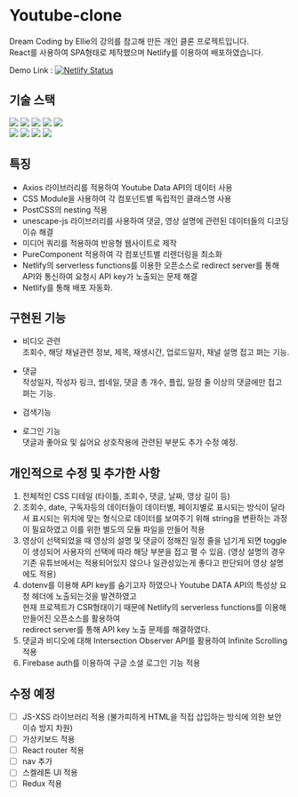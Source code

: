 # Youtube-clone

Dream Coding by Ellie의 강의를 참고해 만든 개인 클론 프로젝트입니다.</br>
React를 사용하여 SPA형태로 제작했으며 Netlify를 이용하여 배포하였습니다.</br>

Demo Link : [![Netlify Status](https://api.netlify.com/api/v1/badges/21afc7b3-a602-4d2c-ab3f-d0f60bb5d11c/deploy-status)](https://crud0626-clone-youtube.netlify.app/)

## 기술 스택

<img src="https://img.shields.io/badge/HTML5-E34F26?style=for-the-badge&logo=html5&logoColor=white" /> <img src="https://img.shields.io/badge/CSS3-1572B6?style=for-the-badge&logo=css3&logoColor=white" /> <img src="https://img.shields.io/badge/JavaScript-323330?style=for-the-badge&logo=javascript&logoColor=F7DF1E" /> <img src="https://img.shields.io/badge/React-20232A?style=for-the-badge&logo=react&logoColor=61DAFB" /> <img src ="https://img.shields.io/badge/PostCSS-DD3A0A.svg?&style=for-the-badge&logo=PostCSS&logoColor=#DD3A0A"/></br>
<img src="https://img.shields.io/badge/firebase-ffca28?style=for-the-badge&logo=firebase&logoColor=black" />
<img src="https://img.shields.io/badge/Postman-FF6C37?style=for-the-badge&logo=Postman&logoColor=white" />
<img src="https://img.shields.io/badge/Netlify-00C7B7?style=for-the-badge&logo=netlify&logoColor=white" />
<img src="https://img.shields.io/badge/Yarn-2C8EBB?style=for-the-badge&logo=yarn&logoColor=white" />

## 특징

- Axios 라이브러리를 적용하여 Youtube Data API의 데이터 사용
- CSS Module을 사용하여 각 컴포넌트별 독립적인 클래스명 사용
- PostCSS의 nesting 적용
- unescape-js 라이브러리를 사용하여 댓글, 영상 설명에 관련된 데이터들의 디코딩 이슈 해결
- 미디어 쿼리를 적용하여 반응형 웹사이트로 제작
- PureComponent 적용하여 각 컴포넌트별 리렌더링을 최소화
- Netlify의 serverless functions를 이용한 오픈소스로 redirect server를 통해 API와 통신하여 요청시 API key가 노출되는 문제 해결
- Netlify를 통해 배포 자동화.

## 구현된 기능

- 비디오 관련
  <br>조회수, 해당 채널관련 정보, 제목, 재생시간, 업로드일자, 채널 설명 접고 펴는 기능.

- 댓글
  <br>작성일자, 작성자 링크, 썸네일, 댓글 총 개수, 플립, 일정 줄 이상의 댓글에만 접고 펴는 기능.

- 검색기능

- 로그인 기능
  <br>댓글과 좋아요 및 싫어요 상호작용에 관련된 부분도 추가 수정 예정.

## 개인적으로 수정 및 추가한 사항

1. 전체적인 CSS 디테일 (타이틀, 조회수, 댓글, 날짜, 영상 길이 등)
2. 조회수, date, 구독자등의 데이터들이 데이터별, 페이지별로 표시되는 방식이 달라서 표시되는 위치에 맞는 형식으로 데이터를 보여주기 위해 string을 변환하는 과정이 필요하였고 이를 위한 별도의 모듈 파일을 만들어 적용
3. 영상이 선택되었을 때 영상의 설명 및 댓글이 정해진 일정 줄을 넘기게 되면 toggle이 생성되어 사용자의 선택에 따라 해당 부분을 접고 펼 수 있음. (영상 설명의 경우 기존 유튜브에서는 적용되어있지 않으나 일관성있는게 좋다고 판단되어 영상 설명에도 적용)
4. dotenv를 이용해 API key를 숨기고자 하였으나 Youtube DATA API의 특성상 요청 헤더에 노출되는것을 발견하였고</br> 현재 프로젝트가 CSR형태이기 때문에 Netlify의 serverless functions를 이용해 만들어진 오픈소스를 활용하여</br> redirect server를 통해 API key 노출 문제를 해결하였다.
5. 댓글과 비디오에 대해 Intersection Observer API를 활용하여 Infinite Scrolling 적용
6. Firebase auth를 이용하여 구글 소셜 로그인 기능 적용

## 수정 예정

- [ ] JS-XSS 라이브러리 적용 (불가피하게 HTML을 직접 삽입하는 방식에 의한 보안 이슈 방지 차원)
- [ ] 가상키보드 적용
- [ ] React router 적용
- [ ] nav 추가
- [ ] 스켈레톤 UI 적용
- [ ] Redux 적용
